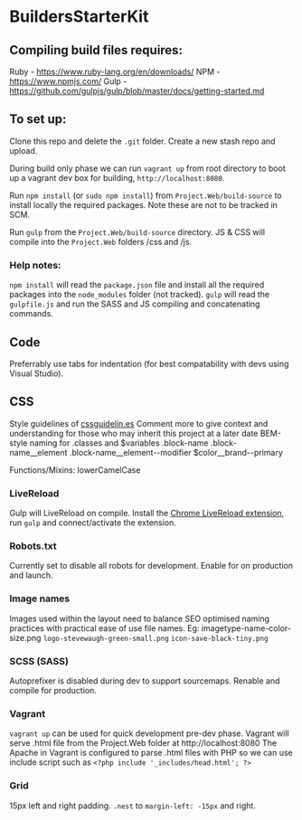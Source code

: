 BuildersStarterKit
==================

## Compiling build files requires:

Ruby - https://www.ruby-lang.org/en/downloads/
NPM - https://www.npmjs.com/
Gulp - https://github.com/gulpjs/gulp/blob/master/docs/getting-started.md

## To set up:
Clone this repo and delete the `.git` folder. Create a new stash repo and upload.

During build only phase we can run `vagrant up` from root directory to boot up a vagrant dev box for building, `http://localhost:8080`.

Run `npm install` (or `sudo npm install`) from `Project.Web/build-source` to install locally the required packages. Note these are not to be tracked in SCM.

Run `gulp` from the `Project.Web/build-source` directory. JS & CSS will compile into the `Project.Web` folders /css and /js.

### Help notes:
`npm install` will read the `package.json` file and install all
the required packages into the `node_modules` folder (not tracked).
`gulp` will read the `gulpfile.js` and run the SASS and JS compiling
and concatenating commands.


## Code
Preferrably use tabs for indentation (for best compatability with devs using Visual Studio).


## CSS
Style guidelines of [cssguidelin.es](http://cssguidelin.es/)
Comment more to give context and understanding for those who may inherit this project at a later date
BEM-style naming for .classes and $variables
.block-name
.block-name__element
.block-name__element--modifier
$color__brand--primary

Functions/Mixins: lowerCamelCase


### LiveReload
Gulp will LiveReload on compile. Install the [Chrome LiveReload extension](https://chrome.google.com/webstore/detail/livereload/jnihajbhpnppcggbcgedagnkighmdlei), run `gulp` and connect/activate the extension.


### Robots.txt
Currently set to disable all robots for development.
Enable for on production and launch.


### Image names
Images used within the layout need to balance SEO optimised naming practices with practical ease of use file names.
Eg: imagetype-name-color-size.png
`logo-stevewaugh-green-small.png`
`icon-save-black-tiny.png`


### SCSS (SASS)
Autoprefixer is disabled during dev to support sourcemaps. Renable and compile for production.


### Vagrant
`vagrant up` can be used for quick development pre-dev phase.
Vagrant will serve .html file from the Project.Web folder at http://localhost:8080
The Apache in Vagrant is configured to parse .html files with PHP so we can use include script such as `<?php include '_includes/head.html'; ?>`


### Grid
15px left and right padding. `.nest` to `margin-left: -15px` and right.
